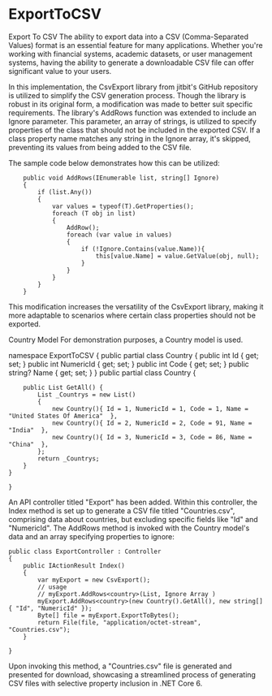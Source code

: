 # ExportToCSV

Export To CSV
The ability to export data into a CSV (Comma-Separated Values) format is an essential feature for many applications. Whether you're working with financial systems, academic datasets, or user management systems, having the ability to generate a downloadable CSV file can offer significant value to your users.

In this implementation, the CsvExport library from jitbit's GitHub repository is utilized to simplify the CSV generation process. Though the library is robust in its original form, a modification was made to better suit specific requirements. The library's AddRows function was extended to include an Ignore parameter. This parameter, an array of strings, is utilized to specify properties of the class that should not be included in the exported CSV. If a class property name matches any string in the Ignore array, it's skipped, preventing its values from being added to the CSV file.

The sample code below demonstrates how this can be utilized:

		public void AddRows(IEnumerable list, string[] Ignore)
		{
			if (list.Any())
			{
				var values = typeof(T).GetProperties();
				foreach (T obj in list)
				{
					AddRow();
					foreach (var value in values)
					{
						if (!Ignore.Contains(value.Name)){
                            this[value.Name] = value.GetValue(obj, null);
                        }
                    }
				}
			}
		}
This modification increases the versatility of the CsvExport library, making it more adaptable to scenarios where certain class properties should not be exported.

Country Model
For demonstration purposes, a Country model is used.

namespace ExportToCSV
{
    public partial class Country
    {
        public int Id { get; set; }
        public int NumericId { get; set; }
        public int Code { get; set; }
        public string? Name { get; set; }
    }
    public partial class Country
    {

        public List GetAll() {
            List _Countrys = new List()
            {
                new Country(){ Id = 1, NumericId = 1, Code = 1, Name = "United States Of America"  },
                new Country(){ Id = 2, NumericId = 2, Code = 91, Name = "India"  },
                new Country(){ Id = 3, NumericId = 3, Code = 86, Name = "China"  },
            };            
            return _Countrys;
        }
    }

    }

An API controller titled "Export" has been added. Within this controller, the Index method is set up to generate a CSV file titled "Countries.csv", comprising data about countries, but excluding specific fields like "Id" and "NumericId". The AddRows method is invoked with the Country model's data and an array specifying properties to ignore:

    public class ExportController : Controller
    {
        public IActionResult Index()
        {
            var myExport = new CsvExport();
            // usage 
            // myExport.AddRows<country>(List, Ignore Array )
            myExport.AddRows<country>(new Country().GetAll(), new string[] { "Id", "NumericId" });
            Byte[] file = myExport.ExportToBytes();
            return File(file, "application/octet-stream", "Countries.csv");
        }

    }
Upon invoking this method, a "Countries.csv" file is generated and presented for download, showcasing a streamlined process of generating CSV files with selective property inclusion in .NET Core 6.
